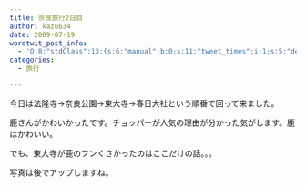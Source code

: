 ```yaml
---
title: 奈良旅行2日目
author: kazu634
date: 2009-07-19
wordtwit_post_info:
  - 'O:8:"stdClass":13:{s:6:"manual";b:0;s:11:"tweet_times";i:1;s:5:"delay";i:0;s:7:"enabled";i:1;s:10:"separation";s:2:"60";s:7:"version";s:3:"3.7";s:14:"tweet_template";b:0;s:6:"status";i:2;s:6:"result";a:0:{}s:13:"tweet_counter";i:2;s:13:"tweet_log_ids";a:1:{i:0;i:4721;}s:9:"hash_tags";a:0:{}s:8:"accounts";a:1:{i:0;s:7:"kazu634";}}'
categories:
  - 旅行

---
```

<div class="section">
<p>
    今日は法隆寺→奈良公園→東大寺→春日大社という順番で回って来ました。
</p>
  
<p>
    鹿さんがかわいかったです。チョッパーが人気の理由が分かった気がします。鹿はかわいい。
</p>
  
<p>
    でも、東大寺が鹿のフンくさかったのはここだけの話。。。
</p>
  
<p>
    写真は後でアップしますね。
</p>
</div>
